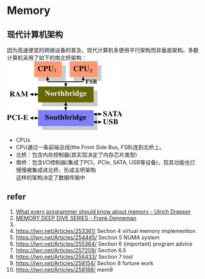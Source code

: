 # Memory
## 现代计算机架构
因为高速便宜的网络设备的普及，现代计算机多使用平行架构而非垂直架构。多数计算机采用了如下的南北桥架构：  
![Structure with Northbridge and Southbridge](pics/Structure_with_Northbridge_and_Southbridge.png)  
- CPUs
- CPU通过一条前端总线(the Front Side Bus, FSB)连到北桥上。
- 北桥：包含内存控制器(其实现决定了内存芯片类型)
- 南桥：包含I/O控制器(集成了PCI，PCIe, SATA, USB等设备)，现其功能也已慢慢被集成进北桥，形成主桥架构  
这样的架构决定了数据传输中
## refer
1. [What every programmer should know about memory - Ulrich Drepper](https://lwn.net/Articles/250967/)
2. [MEMORY DEEP DIVE SERIES - Frank Denneman](https://frankdenneman.nl/2015/02/18/memory-configuration-scalability-blog-series/)
3. 
4. https://lwn.net/Articles/253361/ Section 4 virtual memory implemention
5. https://lwn.net/Articles/254445/ Section 5 NUMA system
6. https://lwn.net/Articles/255364/ Section 6 (important) program advice
7. https://lwn.net/Articles/257209/ Section 6.5 
8. https://lwn.net/Articles/256433/ Section 7 tool
9.  https://lwn.net/Articles/258154/ Section 8 furture work
10. https://lwn.net/Articles/258188/ mem9